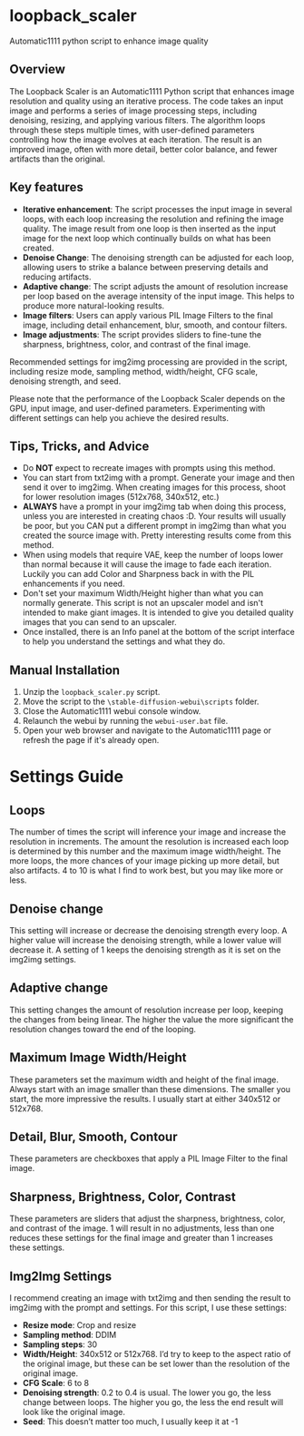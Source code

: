 # loopback_scaler
Automatic1111 python script to enhance image quality

## Overview
The Loopback Scaler is an Automatic1111 Python script that enhances image resolution and quality using an iterative process. The code takes an input image and performs a series of image processing steps, including denoising, resizing, and applying various filters. The algorithm loops through these steps multiple times, with user-defined parameters controlling how the image evolves at each iteration. The result is an improved image, often with more detail, better color balance, and fewer artifacts than the original.

## Key features
- **Iterative enhancement**: The script processes the input image in several loops, with each loop increasing the resolution and refining the image quality. The image result from one loop is then inserted as the input image for the next loop which continually builds on what has been created.
- **Denoise Change**: The denoising strength can be adjusted for each loop, allowing users to strike a balance between preserving details and reducing artifacts.
- **Adaptive change**: The script adjusts the amount of resolution increase per loop based on the average intensity of the input image. This helps to produce more natural-looking results.
- **Image filters**: Users can apply various PIL Image Filters to the final image, including detail enhancement, blur, smooth, and contour filters.
- **Image adjustments**: The script provides sliders to fine-tune the sharpness, brightness, color, and contrast of the final image.

Recommended settings for img2img processing are provided in the script, including resize mode, sampling method, width/height, CFG scale, denoising strength, and seed.

Please note that the performance of the Loopback Scaler depends on the GPU, input image, and user-defined parameters. Experimenting with different settings can help you achieve the desired results.

## Tips, Tricks, and Advice
- Do **NOT** expect to recreate images with prompts using this method.
- You can start from txt2img with a prompt. Generate your image and then send it over to img2img. When creating images for this process, shoot for lower resolution images (512x768, 340x512, etc.)
- **ALWAYS** have a prompt in your img2img tab when doing this process, unless you are interested in creating chaos :D. Your results will usually be poor, but you CAN put a different prompt in img2img than what you created the source image with. Pretty interesting results come from this method.
- When using models that require VAE, keep the number of loops lower than normal because it will cause the image to fade each iteration. Luckily you can add Color and Sharpness back in with the PIL enhancements if you need.
- Don't set your maximum Width/Height higher than what you can normally generate. This script is not an upscaler model and isn't intended to make giant images. It is intended to give you detailed quality images that you can send to an upscaler.
- Once installed, there is an Info panel at the bottom of the script interface to help you understand the settings and what they do.

## Manual Installation
1. Unzip the `loopback_scaler.py` script.
2. Move the script to the `\stable-diffusion-webui\scripts` folder.
3. Close the Automatic1111 webui console window.
4. Relaunch the webui by running the `webui-user.bat` file.
5. Open your web browser and navigate to the Automatic1111 page or refresh the page if it's already open.

# Settings Guide

## Loops
The number of times the script will inference your image and increase the resolution in increments. The amount the resolution is increased each loop is determined by this number and the maximum image width/height. The more loops, the more chances of your image picking up more detail, but also artifacts. 4 to 10 is what I find to work best, but you may like more or less.

## Denoise change
This setting will increase or decrease the denoising strength every loop. A higher value will increase the denoising strength, while a lower value will decrease it. A setting of 1 keeps the denoising strength as it is set on the img2img settings.

## Adaptive change
This setting changes the amount of resolution increase per loop, keeping the changes from being linear. The higher the value the more significant the resolution changes toward the end of the looping.

## Maximum Image Width/Height
These parameters set the maximum width and height of the final image. Always start with an image smaller than these dimensions. The smaller you start, the more impressive the results. I usually start at either 340x512 or 512x768.

## Detail, Blur, Smooth, Contour
These parameters are checkboxes that apply a PIL Image Filter to the final image.

## Sharpness, Brightness, Color, Contrast
These parameters are sliders that adjust the sharpness, brightness, color, and contrast of the image. 1 will result in no adjustments, less than one reduces these settings for the final image and greater than 1 increases these settings.

## Img2Img Settings
I recommend creating an image with txt2img and then sending the result to img2img with the prompt and settings. For this script, I use these settings:

- **Resize mode**: Crop and resize
- **Sampling method**: DDIM
- **Sampling steps**: 30
- **Width/Height**: 340x512 or 512x768. I’d try to keep to the aspect ratio of the original image, but these can be set lower than the resolution of the original image.
- **CFG Scale**: 6 to 8
- **Denoising strength**: 0.2 to 0.4 is usual. The lower you go, the less change between loops. The higher you go, the less the end result will look like the original image.
- **Seed**: This doesn’t matter too much, I usually keep it at -1
